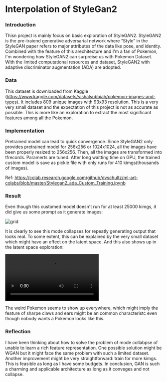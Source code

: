 # Interpolation of StyleGan2

### Introduction
Thisn project is mainly focus on basic exploration of StyleGAN2. StyleGAN2 is the pre-traiend generative adversarial network where “Style” in the StyleGAN paper refers to major attributes of the data like pose, and identity. Combined with the feature of this arechitecture and I'm a fan of Pokemon, I'm wondering how StyleGAN2 can surpreise us with Pokemon Dataset.  With the limited computational resources and dataset, StyleGAN2 with adaptive discriminator augmentation (ADA) are adopted.

### Data
This dataset is downloaded from Kaggle (https://www.kaggle.com/datasets/vishalsubbiah/pokemon-images-and-types). It includes 809 unique images with 93x93 resolution. This is a very very small dataset and the expectation of this project is not as accurate as possible. This is more like an exploration to extract the most significant features among all the Pokemon.

### Implementation

Pretrained model can lead to quick convergence. Since StyleGAN2 only provides  pretrained model for 256x256 or 1024x1024, all the images have been properly resized to 256x256. Then, all the images are transformed into tfrecords.  Paramerts are tuned. After long waitting time on GPU,  the trained custom model is save as pickle file with only  runs for 410 kimgs(thousands of images).

Ref: https://colab.research.google.com/github/dvschultz/ml-art-colabs/blob/master/Stylegan2_ada_Custom_Training.ipynb


### Result

Even though this customed model doesn't run for at least 25000 kimgs, it did give us some prompt as it generate images:

![grid](./master/out/grid.png)

It is clearly to see this mode collapses for repeatly generating output that looks real. To some extent, this can be explained by the very small dataset which might have an effect on the latent space. And this also shows up in the latent space exploration:

<video src="/Users/huyihuan/GITHUB/Generate-3D-images/out/result.mp4"></video>

The weird Pokemon seems to show up everywhere, which might imply the feature of sharpe claws and ears might be an common characteristc even though nobody wants a Pokemon looks like this.

### Reflection

I have been thinking about how to solve the problem of mode collabpse of unable to learn a rich feature representation. One possible solution might be WGAN but it might face the same problem with such a limited dataset. Another improvement might be very straightforward: train for more kimgs. This is feasible as long as I have some budgets. In conclusion, GAN is such a charming and applicable architecture as long as it conveges and not collapse. 
